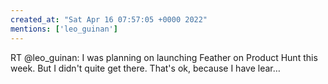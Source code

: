 ```yaml
---
created_at: "Sat Apr 16 07:57:05 +0000 2022"
mentions: ['leo_guinan']
---
```


RT @leo_guinan: I was planning on launching Feather on Product Hunt this week. But I didn't quite get there. That's ok, because I have lear…